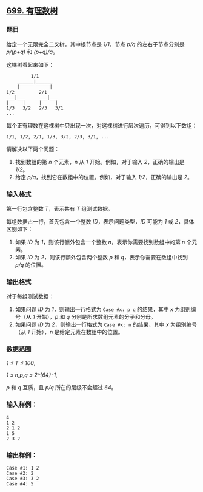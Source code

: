 ## [699. 有理数树](https://www.acwing.com/problem/content/701/)

### 题目

给定一个无限完全二叉树，其中根节点是 *1/1*，节点 *p/q* 的左右子节点分别是 *p/(p+q)* 和 *(p+q)/q*。

这棵树看起来如下：

```
         1/1
    ______|______
    |           |
1/2         2/1
___|___     ___|___
|     |     |     |
1/3   3/2   2/3   3/1
...
```

每个正有理数在这棵树中只出现一次，对这棵树进行层次遍历，可得到以下数组：

```
1/1, 1/2, 2/1, 1/3, 3/2, 2/3, 3/1, ...
```

请解决以下两个问题：

1. 找到数组的第 *n* 个元素，*n* 从 *1* 开始。例如，对于输入 *2*，正确的输出是 *1/2*。
2. 给定 *p/q*，找到它在数组中的位置。例如，对于输入 *1/2*，正确的输出是 *2*。

### 输入格式

第一行包含整数 *T*，表示共有 *T* 组测试数据。

每组数据占一行，首先包含一个整数 *ID*，表示问题类型，*ID* 可能为 *1* 或 *2*，具体区别如下：

1. 如果 *ID* 为 *1*，则该行额外包含一个整数 *n*，表示你需要找到数组中的第 *n* 个元素。
2. 如果 *ID* 为 *2*，则该行额外包含两个整数 *p* 和 *q*，表示你需要在数组中找到 *p/q* 的位置。

### 输出格式

对于每组测试数据：

1. 如果问题 *ID* 为 *1*，则输出一行格式为 `Case #x: p q` 的结果，其中 *x* 为组别编号（从 *1* 开始），*p* 和 *q* 分别是所求数组元素的分子和分母。
2. 如果问题 *ID* 为 *2*，则输出一行格式为 `Case #x: n` 的结果，其中 *x* 为组别编号（从 *1* 开始），*n* 是给定元素在数组中的位置。

### 数据范围

*1 ≤ T ≤ 100*,

*1 ≤ n,p,q ≤ 2^{64}-1*,

*p* 和 *q* 互质，且 *p/q* 所在的层级不会超过 *64*。

### 输入样例：

```
4
1 2
2 1 2
1 5
2 3 2
```

### 输出样例：

```
Case #1: 1 2
Case #2: 2
Case #3: 3 2
Case #4: 5
```
